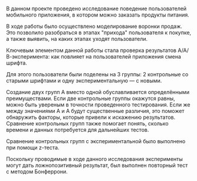 В данном проекте проведено исследование поведение пользователей мобильного приложения, в котором можно заказать продукты питания.

В ходе работы было осуществлено моделирование воронки продаж. Это позволило разобраться в этапах "прихода" пользователя к покупке, а также выявить, на каких этапах уходят пользователи.

Ключевым элементом данной работы стала проверка результатов А/А/В-эксперимента: как повлияет на пользователей приложения смена шрифта. 

Для этого пользователи были поделены на 3 группы: 2 контрольные со старыми шрифтами и одну экспериментальную — с новыми. 

Создание двух групп A вместо одной обуславливается определёнными преимуществами. Если две контрольные группы окажутся равны, можно быть увереным в точности проведенного тестирования. Если же между значениями A и A будут существенные различия, это поможет обнаружить факторы, которые привели к искажению результатов. Сравнение контрольных групп также помогает понять, сколько времени и данных потребуется для дальнейших тестов. 

Сравнение контрольных групп с экспериментальной было выполнено при помощи z-теста. 

Поскольку проводимые в ходе данного исследования эксперименты могут дать ложнопозитивный результат, был выполнен повторный тест с методом Бонферрони.

